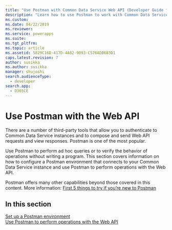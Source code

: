 ```yaml
---
title: "Use Postman with Common Data Service Web API (Developer Guide for Common Data Service)| MicrosoftDocs"
description: "Learn how to use Postman to work with Common Data Service Web API"
ms.custom: 
ms.date: 04/22/2019
ms.reviewer: 
ms.service: powerapps
ms.suite: 
ms.tgt_pltfrm: 
ms.topic: article
ms.assetid: 5829C16D-417D-4A82-9093-C576ADB683D1
caps.latest.revision: 7
author: susikka
ms.author: susikka
manager: shujoshi
search.audienceType: 
  - developer
search.app: 
  - D365CE
---
```


# Use Postman with the Web API

There are a number of third-party tools that allow you to authenticate to Common Data Service instances and to compose and send Web API requests and view responses. Postman is one of the most popular.

Use Postman to perform ad hoc queries or to verify the behavior of operations without writing a program. This section covers information on how to configure a Postman environment that connects to your Common Data Service instance and use Postman to perform operations with the Web API.

Postman offers many other capabilities beyond those covered in this content. More information: [First 5 things to try if you’re new to Postman](http://blog.getpostman.com/2018/04/11/first-5-things-to-try-if-youre-new-to-postman/)

## In this section

[Set up a Postman environment](setup-postman-environment.md)<br>
[Use Postman to perform operations with the Web API](use-postman-perform-operations.md)<br>
